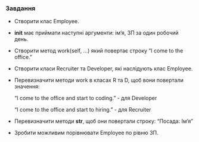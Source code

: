 
### Завдання
* Створити клас Employee.

* __init__ має приймати наступні аргументи: ім’я, ЗП за один робочий день.

* Створити метод work(self, …) який повертає строку “I come to the office.”

* Створити класи Recruiter та Developer, які наслідують клас Employee.

* Перевизначити методи work в класах R та D, щоб вони повертали значення:

    “I come to the office and start to coding.” - для Developer

    “I come to the office and start to hiring.” - для Recruiter

* Перевизначити методи __str__, щоб они повертали строку: “Посада: Ім’я”

* Зробити можливим порівнювати Employee по рівню ЗП.